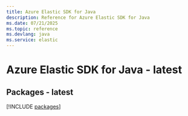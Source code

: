 ```yaml
---
title: Azure Elastic SDK for Java
description: Reference for Azure Elastic SDK for Java
ms.date: 07/21/2025
ms.topic: reference
ms.devlang: java
ms.service: elastic
---
```

# Azure Elastic SDK for Java - latest
## Packages - latest
[!INCLUDE [packages](elastic-index.md)]